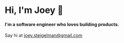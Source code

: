 <!--
**jsteigelman/jsteigelman** is a ✨ _special_ ✨ repository because its `README.md` (this file) appears on your GitHub profile.

Here are some ideas to get you started:

- 🔭 I’m currently working on ...
- 🌱 I’m currently learning ...
- 👯 I’m looking to collaborate on ...
- 🤔 I’m looking for help with ...
- 💬 Ask me about ...
- 📫 How to reach me: ...
- 😄 Pronouns: ...
- ⚡ Fun fact: ...
-->

# Hi, I'm Joey 👋
#### I'm a software engineer who loves building products.
Say hi at joey.steigelman@gmail.com

<!-- - 🌱 I’m currently learning: Node.js
- 👯 I’m looking to collaborate on: anything cool 🙂
- 📫 How to reach me: joey.steigelman@gmail.com -->
